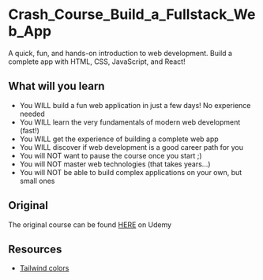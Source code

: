 # Crash_Course_Build_a_Fullstack_Web_App
A quick, fun, and hands-on introduction to web development. Build a complete app with HTML, CSS, JavaScript, and React!

## What will you learn
- You WILL build a fun web application in just a few days! No experience needed
- You WILL learn the very fundamentals of modern web development (fast!)
- You WILL get the experience of building a complete web app
- You WILL discover if web development is a good career path for you
- You will NOT want to pause the course once you start ;)
- You will NOT master web technologies (that takes years...)
- You will NOT be able to build complex applications on your own, but small ones

## Original
The original course can be found [HERE](https://www.udemy.com/course/full-stack-crash-course/) on Udemy

## Resources

- [Tailwind colors](https://tailwindcss.com/docs/customizing-colors)